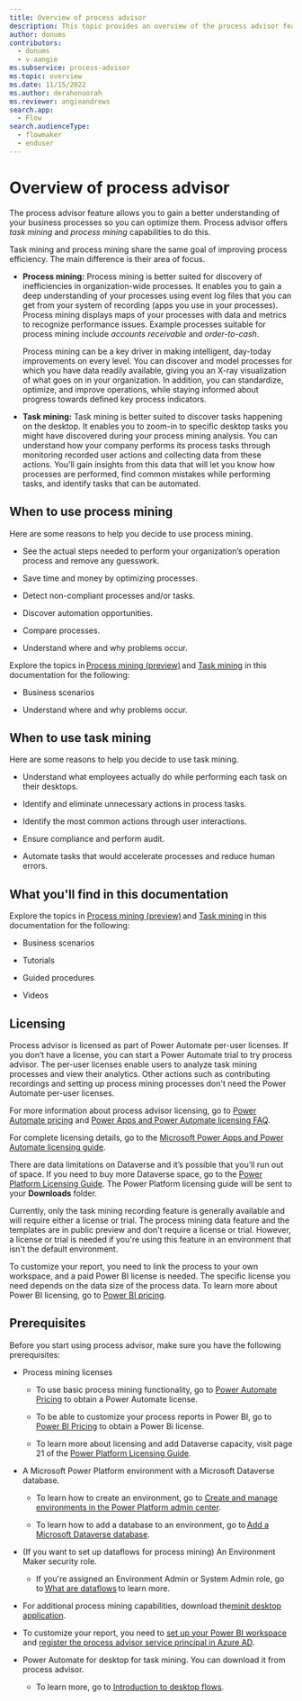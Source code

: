 ```yaml
---
title: Overview of process advisor
description: This topic provides an overview of the process advisor feature in Power Automate.
author: donums
contributors:
  - donums
  - v-aangie  
ms.subservice: process-advisor
ms.topic: overview
ms.date: 11/15/2022
ms.author: derahonuorah
ms.reviewer: angieandrews
search.app: 
  - Flow
search.audienceType: 
  - flowmaker
  - enduser
---
```


# Overview of process advisor

The process advisor feature allows you to gain a better understanding of your business processes so you can optimize them. Process advisor offers *task mining* and *process mining* capabilities to do this.

Task mining and process mining share the same goal of improving process efficiency. The main difference is their area of focus.

- **Process mining:** Process mining is better suited for discovery of inefficiencies in organization-wide processes. It enables you to gain a deep understanding of your processes using event log files that you can get from your system of recording (apps you use in your processes). Process mining displays maps of your processes with data and metrics to recognize performance issues. Example processes suitable for process mining include *accounts receivable* and *order-to-cash*.

   Process mining can be a key driver in making intelligent, day-today improvements on every level. You can discover and model processes for which you have data readily available, giving you an X-ray visualization of what goes on in your organization. In addition, you can standardize, optimize, and improve operations, while staying informed about progress towards defined key process indicators.

- **Task mining:** Task mining is better suited to discover tasks happening on the desktop. It enables you to zoom-in to specific desktop tasks you might have discovered during your process mining analysis. You can understand how your company performs its process tasks through monitoring recorded user actions and collecting data from these actions. You'll gain insights from this data that will let you know how processes are performed, find common mistakes while performing tasks, and identify tasks that can be automated.

## When to use process mining

Here are some reasons to help you decide to use process mining.

- See the actual steps needed to perform your organization’s operation process and remove any guesswork.

- Save time and money by optimizing processes.

- Detect non-compliant processes and/or tasks.

- Discover automation opportunities.

- Compare processes.

- Understand where and why problems occur.

Explore the topics in [Process mining (preview)](process-mining-overview.md) and [Task mining](task-mining-overview.md) in this documentation for the following:

- Business scenarios

- Understand where and why problems occur.

## When to use task mining

Here are some reasons to help you decide to use task mining.

- Understand what employees actually do while performing each task on their desktops.

- Identify and eliminate unnecessary actions in process tasks.

- Identify the most common actions through user interactions.

- Ensure compliance and perform audit.

- Automate tasks that would accelerate processes and reduce human errors.

## What you'll find in this documentation

Explore the topics in [Process mining (preview)](process-mining-overview.md) and [Task mining](task-mining-overview.md) in this documentation for the following:

- Business scenarios

- Tutorials

- Guided procedures

- Videos

## Licensing

Process advisor is licensed as part of Power Automate per-user licenses. If you don’t have a license, you can start a Power Automate trial to try process advisor. The per-user licenses enable users to analyze task mining processes and view their analytics. Other actions such as contributing recordings and setting up process mining processes don't need the Power Automate per-user licenses.

For more information about process advisor licensing, go to [Power Automate pricing](https://make.powerautomate.com/pricing/) and [Power Apps and Power Automate licensing FAQ](/power-platform/admin/powerapps-flow-licensing-faq).

For complete licensing details, go to the [Microsoft Power Apps and Power Automate licensing guide](https://go.microsoft.com/fwlink/?LinkId=2085130).

There are data limitations on Dataverse and it’s possible that you’ll run out of space. If you need to buy more Dataverse space, go to the [Power Platform Licensing Guide](https://go.microsoft.com/fwlink/?linkid=2085130). The Power Platform licensing guide will be sent to your **Downloads** folder.

Currently, only the task mining recording feature is generally available and will require either a license or trial. The process mining data feature and the templates are in public preview and don't require a license or trial. However, a license or trial is needed if you're using this feature in an environment that isn't the default environment.

To customize your report, you need to link the process to your own workspace, and a paid Power BI license is needed. The specific license you need depends on the data size of the process data. To learn more about Power BI licensing, go to [Power BI pricing](https://powerbi.microsoft.com/en-us/pricing/).

## Prerequisites

Before you start using process advisor, make sure you have the following prerequisites:

- Process mining licenses

   - To use basic process mining functionality, go to [Power Automate Pricing](https://powerautomate.microsoft.com/pricing/) to obtain a Power Automate license.

   - To be able to customize your process reports in Power BI, go to [Power BI Pricing](https://powerbi.microsoft.com/pricing/) to obtain a Power Bi license.

   - To learn more about licensing and add Dataverse capacity, visit page 21 of the [Power Platform Licensing Guide](https://go.microsoft.com/fwlink/?linkid=2085130).  

- A Microsoft Power Platform environment with a Microsoft Dataverse database.  

  - To learn how to create an environment, go to [Create and manage environments in the Power Platform admin center](/power-platform/admin/create-environment).  

  - To learn how to add a database to an environment, go to [Add a Microsoft Dataverse database](/power-platform/admin/create-database).  

- (If you want to set up dataflows for process mining) An Environment Maker security role.  

     - If you're assigned an Environment Admin or System Admin role, go to [What are dataflows](/power-query/dataflows/overview-dataflows-across-power-platform-dynamics-365) to learn more.  

- For additional process mining capabilities, download the[minit desktop application](minit/how-to-start-with-minit-desktop-application.md).

- To customize your report, you need to [set up your Power BI workspace](process-mining-pbi-workspace.md) and [register the process advisor service principal in Azure AD](process-mining-pbi-workspace.md#install-azure-tools).

- Power Automate for desktop for task mining. You can download it from process advisor.
  - To learn more, go to [Introduction to desktop flows](desktop-flows/introduction.md).
